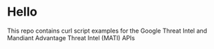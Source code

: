 # Hello
This repo contains curl script examples for the Google Threat Intel and Mandiant Advantage Threat Intel (MATI) APIs
